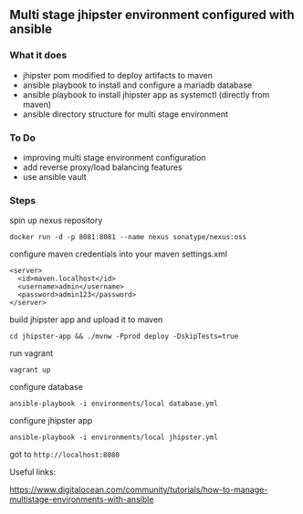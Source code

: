 ## Multi stage jhipster environment configured with ansible

### What it does
- jhipster pom modified to deploy artifacts to maven
- ansible playbook to install and configure a mariadb database
- ansible playbook to install jhipster app as systemctl (directly from maven)
- ansible directory structure for multi stage environment

### To Do
- improving multi stage environment configuration
- add reverse proxy/load balancing features
- use ansible vault

### Steps

spin up nexus repository

`docker run -d -p 8081:8081 --name nexus sonatype/nexus:oss`

configure maven credentials into your maven settings.xml 

```
<server>
  <id>maven.localhost</id>
  <username>admin</username>
  <password>admin123</password>
</server>
```

build jhipster app and upload it to maven

`cd jhipster-app && ./mvnw -Pprod deploy -DskipTests=true`

run vagrant

`vagrant up`

configure database 

`ansible-playbook -i environments/local database.yml`

configure jhipster app

`ansible-playbook -i environments/local jhipster.yml`

got to `http://localhost:8080`


Useful links:

https://www.digitalocean.com/community/tutorials/how-to-manage-multistage-environments-with-ansible

